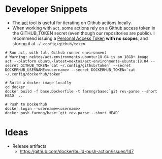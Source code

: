# Developer Snippets

- The [act](https://github.com/nektos/act) tool is useful for iterating on Github actions locally.
- When working with `act`, some actions rely on a Github access token in the GITHUB_TOKEN secret (even though our repositories are public). I recommend issuing a [Personal Access Token](https://docs.github.com/en/free-pro-team@latest/github/authenticating-to-github/creating-a-personal-access-token) **with no scopes**, and storing it at `~/.config/github/token`.

```
# Run act, with full Github runner environment
# Warning: nektos/act-environments-ubuntu:18.04 is an 18GB+ image
act --platform ubuntu-latest=nektos/act-environments-ubuntu:18.04 --secret GITHUB_TOKEN=`cat ~/.config/github/token` --secret DOCKERHUB_USERNAME=<username> --secret DOCKERHUB_TOKEN=`cat ~/.config/dockerhub/token`
```

```
# Build a docker image locally
cd docker
docker build -f base.Dockerfile -t farmng/base:`git rev-parse --short HEAD` ..

# Push to Dockerhub
docker login --username=<username>
docker push farmng/base:`git rev-parse --short HEAD`
```

# Ideas

- Release artifacts
  - https://github.com/docker/build-push-action/issues/147
